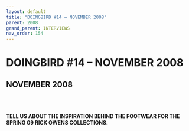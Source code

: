 ```yaml
---
layout: default
title: "DOINGBIRD #14 – NOVEMBER 2008"
parent: 2008
grand_parent: INTERVIEWS
nav_order: 154
---
```


# DOINGBIRD #14 – NOVEMBER 2008
## NOVEMBER 2008 

<br><br></p>
<p><b>TELL US ABOUT THE INSPIRATION BEHIND THE FOOTWEAR FOR THE SPRING 09 RICK OWENS COLLECTIONS.</b> <br />
<br />

